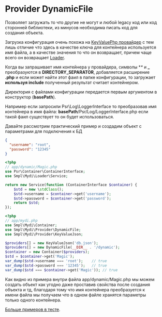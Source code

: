 # Provider DynamicFile

Позволяет загружать то что другие не могут и любой legacy код или код сторонней библиотеки, из минусов 
необходима писать код для создания объекта.

Загрузка конфигурация очень похожа на [KeyValuePhp провайдер](keyValuePhp.md) с тем лишь отличие что здесь в качестве 
ключа для контейнера используется имя файла, а в качестве значения то что он возвращает, 
причем чаще всего он возвращает [Loader](../loader.md).

Когда вы запрашивает имя контейнера у провайдера, символы **\** и **_** преобразуются в **DIRECTORY_SEPARATOR**, 
добавляется расширение **.php** и если может найти этот фаил в папке конфигурации, то загружает **используя include** 
полученный результат считает контейнером.

Директория с файлами конфигурации передается первым аргументом в конструктор (**basePath**).

Например если запросили Psr\Log\LoggerInterface то преобразовав имя контейнера в имя файла:
 **basePath**/Psr/Log/LoggerInterface.php если такой фаил существует то он будет использоваться.
 
Давайте рассмотрим практический пример и создадим объект с параметрами для подключения к БД

```json
{
  "username": "root",
  "password": "12345"
}
```

```php
<?php
// app/dynamic/Magic.php
use Psr\Container\ContainerInterface;
use Smpl\Mydi\Loader\Service;

return new Service(function (ContainerInterface $container) {
    $std = new \stdClass();
    $std->username = $container->get('username');
    $std->password = $container->get('password');
    return $std;
});
```

```php
<?php
// app/mydi.php
use Smpl\Mydi\Container;
use Smpl\Mydi\Provider\DynamicFile;
use Smpl\Mydi\Provider\KeyValueJson;

$providers[] = new KeyValueJson('db.json');
$providers[] = new DynamicFile(__DIR__ . '/dynamic');
$container = new Container($providers);
$std = $container->get('Magic');
var_dump($std->username === 'root');    // true
var_dump($std->password === '12345');   // true
var_dump($std === $container->get('Magic')); // true
```

Как видно из примера внутри файла app/dynamic/Magic.php мы можем создать объект как угодно даже проставив свойства 
после создания объекта и тд, благодаря тому что имя контейнера преобразуется к имени файла мы получаем что в одном файле 
хранятся параметры только одного контейнера.

[Больше примеров в тесте](../../test/Unit/Provider/DynamicFileTest.php).